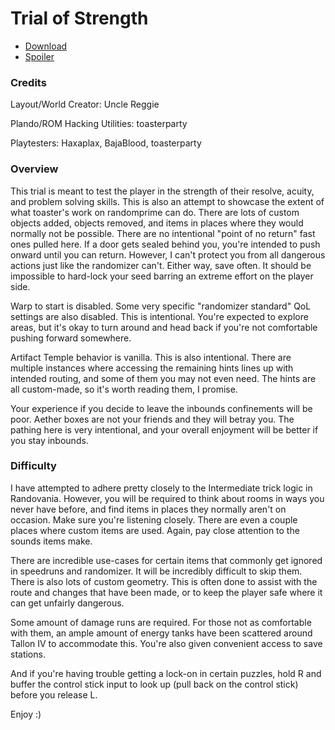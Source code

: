 # Trial of Strength

- [Download](https://github.com/toasterparty/metroid-prime-fanhacks/releases/download/trial-of-strength-v1.2/Trial.of.Strength.v1.2.zip)
- [Spoiler](spoiler.md)

### Credits

Layout/World Creator: Uncle Reggie

Plando/ROM Hacking Utilities: toasterparty

Playtesters: Haxaplax, BajaBlood, toasterparty

### Overview

This trial is meant to test the player in the strength of their resolve, acuity, and problem solving skills. This is also an attempt to showcase the extent of what toaster's work on randomprime can do. There are lots of custom objects added, objects removed, and items in places where they would normally not be possible. There are no intentional "point of no return" fast ones pulled here. If a door gets sealed behind you, you're intended to push onward until you can return. However, I can't protect you from all dangerous actions just like the randomizer can't. Either way, save often. It should be impossible to hard-lock your seed barring an extreme effort on the player side.

Warp to start is disabled. Some very specific "randomizer standard" QoL settings are also disabled. This is intentional. You're expected to explore areas, but it's okay to turn around and head back if you're not comfortable pushing forward somewhere.

Artifact Temple behavior is vanilla. This is also intentional. There are multiple instances where accessing the remaining hints lines up with intended routing, and some of them you may not even need. The hints are all custom-made, so it's worth reading them, I promise.

Your experience if you decide to leave the inbounds confinements will be poor. Aether boxes are not your friends and they will betray you. The pathing here is very intentional, and your overall enjoyment will be better if you stay inbounds.

### Difficulty

I have attempted to adhere pretty closely to the Intermediate trick logic in Randovania. However, you will be required to think about rooms in ways you never have before, and find items in places they normally aren't on occasion. Make sure you're listening closely. There are even a couple places where custom items are used. Again, pay close attention to the sounds items make.

There are incredible use-cases for certain items that commonly get ignored in speedruns and randomizer. It will be incredibly difficult to skip them. There is also lots of custom geometry. This is often done to assist with the route and changes that have been made, or to keep the player safe where it can get unfairly dangerous.

Some amount of damage runs are required. For those not as comfortable with them, an ample amount of energy tanks have been scattered around Tallon IV to accommodate this. You're also given convenient access to save stations.

And if you're having trouble getting a lock-on in certain puzzles, hold R and buffer the control stick input to look up (pull back on the control stick) before you release L.

Enjoy :)
